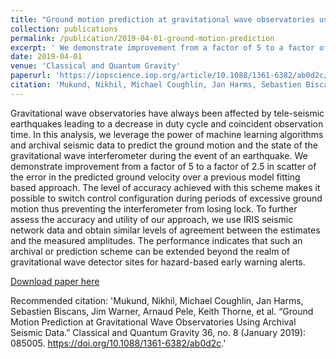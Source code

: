 ```yaml
---
title: "Ground motion prediction at gravitational wave observatories using archival seismic data"
collection: publications
permalink: /publication/2019-04-01-ground-motion-prediction
excerpt: ' We demonstrate improvement from a factor of 5 to a factor of 2.5 in scatter of the error in the predicted ground velocity over a previous model fitting based approach. '
date: 2019-04-01
venue: 'Classical and Quantum Gravity'
paperurl: 'https://iopscience.iop.org/article/10.1088/1361-6382/ab0d2c/meta'
citation: 'Mukund, Nikhil, Michael Coughlin, Jan Harms, Sebastien Biscans, Jim Warner, Arnaud Pele, Keith Thorne, et al. “Ground Motion Prediction at Gravitational Wave Observatories Using Archival Seismic Data.” Classical and Quantum Gravity 36, no. 8 (January 2019): 085005. https://doi.org/10.1088/1361-6382/ab0d2c.'
---
```

Gravitational wave observatories have always been affected by tele-seismic earthquakes leading to a decrease in duty cycle and coincident observation time. In this analysis, we leverage the power of machine learning algorithms and archival seismic data to predict the ground motion and the state of the gravitational wave interferometer during the event of an earthquake. We demonstrate improvement from a factor of 5 to a factor of 2.5 in scatter of the error in the predicted ground velocity over a previous model fitting based approach. The level of accuracy achieved with this scheme makes it possible to switch control configuration during periods of excessive ground motion thus preventing the interferometer from losing lock. To further assess the accuracy and utility of our approach, we use IRIS seismic network data and obtain similar levels of agreement between the estimates and the measured amplitudes. The performance indicates that such an archival or prediction scheme can be extended beyond the realm of gravitational wave detector sites for hazard-based early warning alerts.

[Download paper here](https://iopscience.iop.org/article/10.1088/1361-6382/ab0d2c/meta)

Recommended citation: 'Mukund, Nikhil, Michael Coughlin, Jan Harms, Sebastien Biscans, Jim Warner, Arnaud Pele, Keith Thorne, et al. “Ground Motion Prediction at Gravitational Wave Observatories Using Archival Seismic Data.” Classical and Quantum Gravity 36, no. 8 (January 2019): 085005. https://doi.org/10.1088/1361-6382/ab0d2c.'
